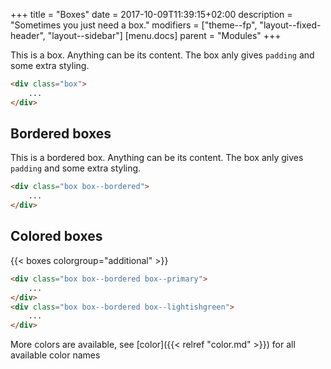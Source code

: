 +++
title = "Boxes"
date = 2017-10-09T11:39:15+02:00
description = "Sometimes you just need a box."
modifiers = ["theme--fp", "layout--fixed-header", "layout--sidebar"]
[menu.docs]
parent = "Modules"
+++


<div class="fp-example">
	<div class="box">
		<p>This is a box. Anything can be its content. The box anly gives <code>padding</code> and some extra styling.</p>
	</div>
</div>

```html
<div class="box">
	...
</div>
```

## Bordered boxes



<div class="fp-example">
	<div class="box box--bordered">
		<p>This is a bordered box. Anything can be its content. The box anly gives <code>padding</code> and some extra styling.</p>
	</div>
</div>

```html
<div class="box box--bordered">
	...
</div>
```

## Colored boxes


<div class="fp-example">
	{{< boxes colorgroup="additional" >}}
</div>

```html
<div class="box box--bordered box--primary">
	...
</div>
<div class="box box--bordered box--lightishgreen">
	...
</div>
```

More colors are available, see [color]({{< relref "color.md" >}}) for all available color names

